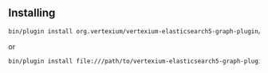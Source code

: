 ## Installing

```bash
bin/plugin install org.vertexium/vertexium-elasticsearch5-graph-plugin/<version>
```

or

```bash
bin/plugin install file:///path/to/vertexium-elasticsearch5-graph-plugin-<version>.zip
```
